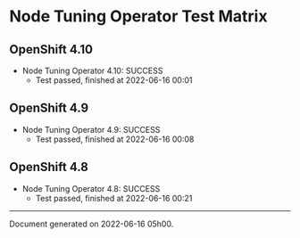 
Node Tuning Operator Test Matrix
================================

OpenShift 4.10
--------------



* Node Tuning Operator 4.10: SUCCESS
  - Test passed, finished at 2022-06-16 00:01






OpenShift 4.9
-------------



* Node Tuning Operator 4.9: SUCCESS
  - Test passed, finished at 2022-06-16 00:08






OpenShift 4.8
-------------



* Node Tuning Operator 4.8: SUCCESS
  - Test passed, finished at 2022-06-16 00:21






---
Document generated on 2022-06-16 05h00.

